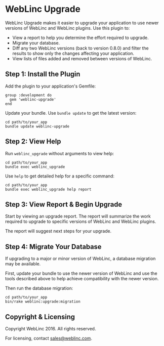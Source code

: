 WebLinc Upgrade
================================================================================

WebLinc Upgrade makes it easier to upgrade your application to use newer
versions of WebLinc and WebLinc plugins. Use this plugin to:

* View a report to help you determine the effort required to upgrade.
* Migrate your database.
* Diff any two WebLinc versions (back to version 0.8.0) and filter the
results to show only the changes affecting your application.
* View lists of files added and removed between versions of WebLinc.


Step 1: Install the Plugin
--------------------------------------------------------------------------------

Add the plugin to your application's Gemfile:

    group :development do
      gem 'weblinc-upgrade'
    end

Update your bundle. Use `bundle update` to get the latest version:

    cd path/to/your_app
    bundle update weblinc-upgrade


Step 2: View Help
--------------------------------------------------------------------------------

Run `weblinc_upgrade` without arguments to view help:

    cd path/to/your_app
    bundle exec weblinc_upgrade

Use `help` to get detailed help for a specific command:

    cd path/to/your_app
    bundle exec weblinc_upgrade help report


Step 3: View Report & Begin Upgrade
--------------------------------------------------------------------------------

Start by viewing an upgrade report. The report will summarize the work required
to upgrade to specific versions of WebLinc and WebLinc plugins.

The report will suggest next steps for your upgrade.


Step 4: Migrate Your Database
--------------------------------------------------------------------------------

If upgrading to a major or minor version of WebLinc, a database migration may
be available.

First, update your bundle to use the newer version of WebLinc and use the tools
described above to help achieve compatibility with the newer version.

Then run the database migration:

    cd path/to/your_app
    bin/rake weblinc:upgrade:migration


Copyright & Licensing
--------------------------------------------------------------------------------

Copyright WebLinc 2016. All rights reserved.

For licensing, contact sales@weblinc.com.
